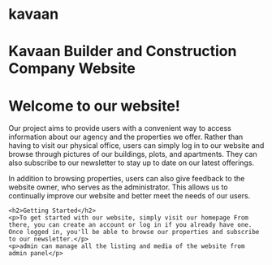 # kavaan
<!DOCTYPE html>
<html>
  <head>
    <h1>Kavaan Builder and Construction Company Website</h1>
  </head>
  <body>
    <h1>Welcome to our website!</h1>
    <p>Our project aims to provide users with a convenient way to access information about our agency and the properties we offer. Rather than having to visit our physical office, users can simply log in to our website and browse through pictures of our buildings, plots, and apartments. They can also subscribe to our newsletter to stay up to date on our latest offerings.</p>
    <p>In addition to browsing properties, users can also give feedback to the website owner, who serves as the administrator. This allows us to continually improve our website and better meet the needs of our users.</p>

    <h2>Getting Started</h2>
    <p>To get started with our website, simply visit our homepage From there, you can create an account or log in if you already have one. Once logged in, you'll be able to browse our properties and subscribe to our newsletter.</p>
    <p>admin can manage all the listing and media of the website from admin panel</p>
  </body>
</html>

